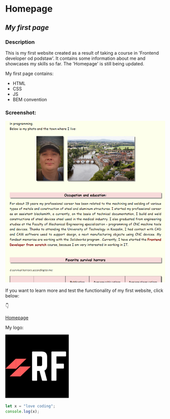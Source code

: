 # **Homepage**

## *My first page*

### Description

This is my first website created as a result of taking a course in 'Frontend developer od podstaw'. It contains some information about me and showcases my skills so far. The 'Homepage' is still being updated.

My first page contains:
- HTML
- CSS
- JS
- BEM convention

### Screenshot:

![homepage screenshot](https://github.com/RobFyd/homepage/blob/main/images/readme%20shot.PNG?raw=true)


If you want to learn more and test the functionality of my first website, click below:

👇

[Homepage](https://robfyd.github.io/homepage/)


My logo:

![LOGO](https://github.com/RobFyd/BMI-Calculator/blob/main/fotos/RFLogo.png?raw=true)


```javascript
let x = "love coding";
console.log(x);
```

